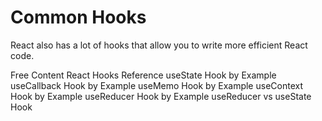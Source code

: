 # Common Hooks

React also has a lot of hooks that allow you to write more efficient React code.

<ResourceGroupTitle>Free Content</ResourceGroupTitle>
<BadgeLink colorScheme='blue' badgeText='Official Docs' href='https://reactjs.org/docs/hooks-reference.html#usereducer'>React Hooks Reference</BadgeLink>
<BadgeLink colorScheme='yellow' badgeText='Read' href='https://reactjs.org/docs/hooks-state.html'>useState Hook by Example</BadgeLink>
<BadgeLink colorScheme='yellow' badgeText='Read' href='https://www.robinwieruch.de/react-usecallback-hook/'>useCallback Hook by Example</BadgeLink>
<BadgeLink colorScheme='yellow' badgeText='Read' href='https://www.robinwieruch.de/react-usememo-hook/'>useMemo Hook by Example</BadgeLink>
<BadgeLink colorScheme='yellow' badgeText='Read' href='https://www.robinwieruch.de/react-usecontext-hook/'>useContext Hook by Example</BadgeLink>
<BadgeLink colorScheme='yellow' badgeText='Read' href='https://www.robinwieruch.de/react-usereducer-hook/'>useReducer Hook by Example</BadgeLink>
<BadgeLink colorScheme='yellow' badgeText='Read' href='https://www.robinwieruch.de/react-usereducer-vs-usestate/'>useReducer vs useState Hook</BadgeLink>
